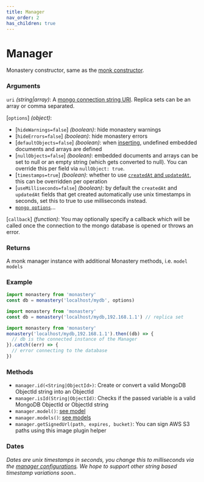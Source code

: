 ```yaml
---
title: Manager
nav_order: 2
has_children: true
---
```


# Manager

Monastery constructor, same as the [monk constructor](https://automattic.github.io/monk/docs/manager/).

### Arguments

`uri` *(string\|array)*: A [mongo connection string URI](https://docs.mongodb.com/manual/reference/connection-string/). Replica sets can be an array or comma separated.

[`options`] *(object)*:
  - [`hideWarnings=false`] *(boolean)*: hide monastery warnings
  - [`hideErrors=false`] *(boolean)*: hide monastery errors
  - [`defaultObjects=false`] *(boolean)*: when [inserting](../model/insert.html#defaults-example), undefined embedded documents and arrays are defined
  - [`nullObjects=false`] *(boolean)*: embedded documents and arrays can be set to null or an empty string (which gets converted to null). You can override this per field via `nullObject: true`.
  - [`timestamps=true`] *(boolean)*: whether to use [`createdAt` and `updatedAt`](../definition), this can be overridden per operation
  - [`useMilliseconds=false`] *(boolean)*: by default the `createdAt` and `updatedAt` fields that get created automatically use unix timestamps in seconds, set this to true to use milliseconds instead.
  - [`mongo options`](http://mongodb.github.io/node-mongodb-native/3.2/reference/connecting/connection-settings/)...

[`callback`] *(function)*: You may optionally specify a callback which will be called once the connection to the mongo database is opened or throws an error.

### Returns

A monk manager instance with additional Monastery methods, i.e. `model` `models`

### Example

```js
import monastery from 'monastery'
const db = monastery('localhost/mydb', options)
```

```js
import monastery from 'monastery'
const db = monastery('localhost/mydb,192.168.1.1') // replica set
```

```js
import monastery from 'monastery'
monastery('localhost/mydb,192.168.1.1').then((db) => {
  // db is the connected instance of the Manager
}).catch((err) => {
  // error connecting to the database
})
```

### Methods

- `manager.id(<String|ObjectId>)`: Create or convert a valid MongoDB ObjectId string into an ObjectId
- `manager.isId(String|ObjectId)`: Checks if the passed variable is a valid MongoDB ObjectId or ObjectId string
- `manager.model()`: [see model](./model.html)
- `manager.models()`: [see models](./models.html)
- `manager.getSignedUrl(path, expires, bucket)`: You can sign AWS S3 paths using this image plugin helper

### Dates

*Dates are unix timestamps in seconds, you change this to milliseconds via the [manager configurations](./manager). We hope to support other string based timestamp variations soon..*
